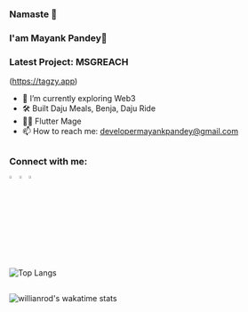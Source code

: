 ### Namaste 🙏  
### I'am Mayank Pandey👋
### Latest Project: MSGREACH
(https://tagzy.app)



- 🌱 I’m currently exploring Web3 
- 🛠 Built Daju Meals, Benja, Daju Ride
- 🧙🏻 Flutter Mage
- 📫 How to reach me: developermayankpandey@gmail.com





##
### Connect with me:

 [<img src="https://img.icons8.com/color/48/000000/instagram.png" width="3.5%">](https://www.instagram.com/geek_programmer/)[<img src="https://img.icons8.com/color/48/000000/linkedin.png" width="3.5%"/>](https://www.linkedin.com/in/mayank-pandey-5710b5134/)[<img src="https://img.icons8.com/color/48/000000/twitter.png" width="3.5%"/>](https://twitter.com/mackpandey) 

##
![Top Langs](https://github-readme-stats.vercel.app/api/top-langs/?username=mayupandey)

##
![willianrod's wakatime stats](https://github-readme-stats.vercel.app/api/wakatime?username=mayupandey)

